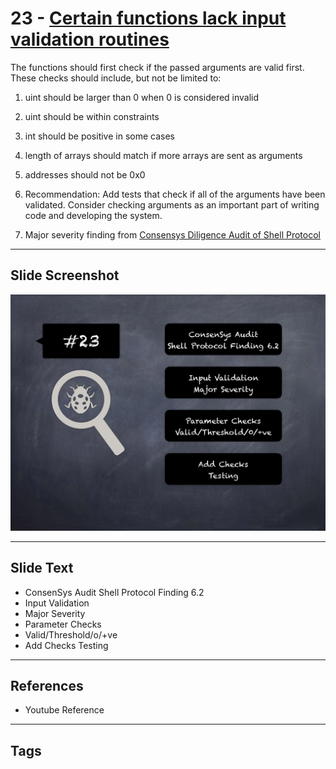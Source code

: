 
# 23 - [Certain functions lack input validation routines](./Certain%20functions%20lack%20input%20validation%20routines.md)

The functions should first check if the passed arguments are valid first. These checks should include, but not be limited to: 
1. uint should be larger than 0 when 0 is considered invalid 
2. uint should be within constraints
3. int should be positive in some cases
4. length of arrays should match if more arrays are sent as arguments
5. addresses should not be 0x0

1. Recommendation: Add tests that check if all of the arguments have been validated. Consider checking arguments as an important part of writing code and developing the system.
2. Major severity finding from [Consensys Diligence Audit of Shell Protocol](https://consensys.net/diligence/audits/2020/06/shell-protocol/#certain-functions-lack-input-validation-routines)
___
## Slide Screenshot
![023.png](../../images/7.%20Audit%20Findings%20101/023.png)
___
## Slide Text
- ConsenSys Audit Shell Protocol Finding 6.2
- Input Validation
- Major Severity
- Parameter Checks
- Valid/Threshold/o/+ve
- Add Checks Testing
___
## References
- Youtube Reference
___
## Tags
